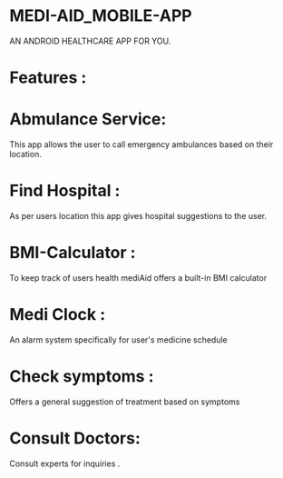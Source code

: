 # MEDI-AID_MOBILE-APP
AN ANDROID HEALTHCARE APP FOR YOU.

# Features :

# Abmulance Service: 
This app allows the user to call emergency ambulances based on their location.

# Find Hospital :
As per users location this app gives hospital suggestions to the user.

# BMI-Calculator :
 To keep track of users health mediAid offers a built-in BMI calculator 
 
# Medi Clock :
An alarm system specifically for user's medicine schedule 

# Check symptoms :
Offers a general suggestion of treatment based on symptoms 

# Consult Doctors: 
Consult experts for inquiries .
